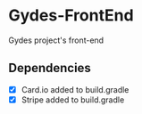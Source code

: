# Gydes-FrontEnd
Gydes project's front-end

## Dependencies
- [x] Card.io added to build.gradle
- [x] Stripe added to build.gradle
